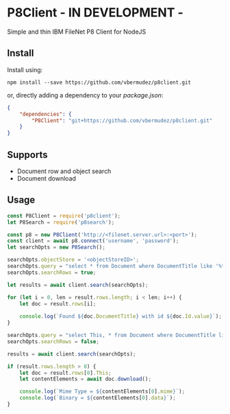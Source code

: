 # P8Client - IN DEVELOPMENT -

Simple and thin IBM FileNet P8 Client for NodeJS

## Install
Install using:
```shellscript
npm install --save https://github.com/vbermudez/p8client.git
```
or, directly adding a dependency to your _package.json_:
```json
{
	"dependencies": {
		"P8Client": "git+https://github.com/vbermudez/p8client.git"
	}
}
```

## Supports
- Document row and object search
- Document download

## Usage
```JavaScript
const P8Client = require('p8client');
let P8Search = require('p8search');

const p8 = new P8Client('http://<filenet.server.url>:<port>');
const client = await p8.connect('username', 'password');
let searchOpts = new P8Search();

searchOpts.objectStore = '<objectStoreID>';
searchOpts.query = "select * from Document where DocumentTitle like '%test%'";
searchOpts.searchRows = true;

let results = await client.search(searchOpts);

for (let i = 0, len = result.rows.length; i < len; i++) {
	let doc = result.rows[i];
	
	console.log(`Found ${doc.DocumentTitle} with id ${doc.Id.value}`);
}

searchOpts.query = "select This, * from Document where DocumentTitle like '%test%'";
searchOpts.searchRows = false;

results = await client.search(searchOpts);

if (result.rows.length > 0) {
	let doc = result.rows[0].This;
	let contentElements = await doc.download();

	console.log(`Mime Type = ${contentElements[0].mime}`);
	console.log(`Binary = ${contentElements[0].data}`);
}
```
